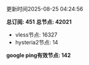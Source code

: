 更新时间2025-08-25 04:24:56

**总订阅: 451**
**总节点: 42021**
- vless节点: 16327
- hysteria2节点: 14

**google ping有效节点: 142**
